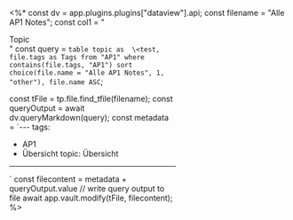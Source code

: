 <%*
const dv = app.plugins.plugins["dataview"].api;
const filename = "Alle AP1 Notes";
const col1 = "<div style='width:300px;'>Topic<div>"
const query = `table topic as 
\<test, file.tags as Tags
from "AP1"
where contains(file.tags, "AP1")
sort choice(file.name = "Alle AP1 Notes", 1, "other"), file.name ASC`;

const tFile = tp.file.find_tfile(filename);
const queryOutput = await dv.queryMarkdown(query);
const metadata = `---
tags:
  - AP1
  - Übersicht 
topic: Übersicht
---
`
const filecontent = metadata + queryOutput.value
// write query output to file
await app.vault.modify(tFile, filecontent);
%>